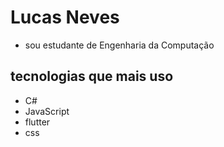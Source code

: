 # Lucas Neves 

+ sou estudante de Engenharia da Computação

## tecnologias que mais uso

+ C#
+ JavaScript
+ flutter
+ css
